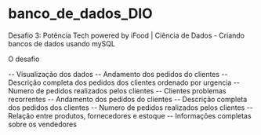 # banco_de_dados_DIO
Desafio 3: Potência Tech powered by iFood | Ciência de Dados - Criando bancos de dados usando mySQL

O desafio 

-- Visualização dos dados
-- Andamento dos pedidos do clientes
-- Descrição completa dos pedidos dos clientes ordenado por urgencia
-- Numero de pedidos realizados pelos clientes
-- Clientes problemas recorrentes
-- Andamento dos pedidos do clientes
-- Descrição completa dos pedidos dos clientes
-- Numero de pedidos realizados pelos clientes
-- Relação entre produtos, fornecedores e estoque
-- Informações completas sobre os vendedores
